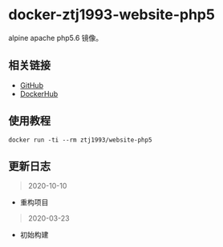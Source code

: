 # docker-ztj1993-website-php5

alpine apache php5.6 镜像。

## 相关链接
- [GitHub](https://github.com/ztj1993/docker-website-php5)
- [DockerHub](https://hub.docker.com/r/ztj1993/website-php5)

## 使用教程
```
docker run -ti --rm ztj1993/website-php5
```

## 更新日志

> 2020-10-10

- 重构项目

> 2020-03-23

- 初始构建
